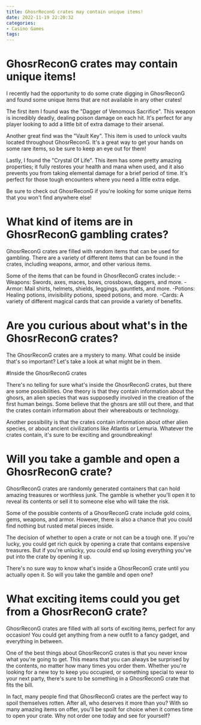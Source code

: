 ```yaml
---
title: GhosrReconG crates may contain unique items!
date: 2022-11-19 22:20:32
categories:
- Casino Games
tags:
---
```



#  GhosrReconG crates may contain unique items!

I recently had the opportunity to do some crate digging in GhosrReconG and found some unique items that are not available in any other crates!

The first item I found was the "Dagger of Venomous Sacrifice". This weapon is incredibly deadly, dealing poison damage on each hit. It's perfect for any player looking to add a little bit of extra damage to their arsenal.

Another great find was the "Vault Key". This item is used to unlock vaults located throughout GhosrReconG. It's a great way to get your hands on some rare items, so be sure to keep an eye out for them!

Lastly, I found the "Crystal Of Life". This item has some pretty amazing properties; it fully restores your health and mana when used, and it also prevents you from taking elemental damage for a brief period of time. It's perfect for those tough encounters where you need a little extra edge.

Be sure to check out GhosrReconG if you're looking for some unique items that you won't find anywhere else!

#  What kind of items are in GhosrReconG gambling crates?

GhosrReconG crates are filled with random items that can be used for gambling. There are a variety of different items that can be found in the crates, including weapons, armor, and other various items.

Some of the items that can be found in GhosrReconG crates include:
-Weapons: Swords, axes, maces, bows, crossbows, daggers, and more.
-Armor: Mail shirts, helmets, shields, leggings, gauntlets, and more.
-Potions: Healing potions, invisibility potions, speed potions, and more.
-Cards: A variety of different magical cards that can provide a variety of benefits.

#  Are you curious about what's in the GhosrReconG crates?

The GhosrReconG crates are a mystery to many. What could be inside that's so important? Let's take a look at what might be in them.

#Inside the GhosrReconG crates

There's no telling for sure what's inside the GhosrReconG crates, but there are some possibilities. One theory is that they contain information about the ghosrs, an alien species that was supposedly involved in the creation of the first human beings. Some believe that the ghosrs are still out there, and that the crates contain information about their whereabouts or technology.

Another possibility is that the crates contain information about other alien species, or about ancient civilizations like Atlantis or Lemuria. Whatever the crates contain, it's sure to be exciting and groundbreaking!

#  Will you take a gamble and open a GhosrReconG crate?

GhosrReconG crates are randomly generated containers that can hold amazing treasures or worthless junk. The gamble is whether you'll open it to reveal its contents or sell it to someone else who will take the risk.

Some of the possible contents of a GhosrReconG crate include gold coins, gems, weapons, and armor. However, there is also a chance that you could find nothing but rusted metal pieces inside.

The decision of whether to open a crate or not can be a tough one. If you're lucky, you could get rich quick by opening a crate that contains expensive treasures. But if you're unlucky, you could end up losing everything you've put into the crate by opening it up.

There's no sure way to know what's inside a GhosrReconG crate until you actually open it. So will you take the gamble and open one?

#  What exciting items could you get from a GhosrReconG crate?

GhosrReconG crates are filled with all sorts of exciting items, perfect for any occasion! You could get anything from a new outfit to a fancy gadget, and everything in between.

One of the best things about GhosrReconG crates is that you never know what you're going to get. This means that you can always be surprised by the contents, no matter how many times you order them. Whether you're looking for a new toy to keep you occupied, or something special to wear to your next party, there's sure to be something in a GhosrReconG crate that fits the bill.

In fact, many people find that GhosrReconG crates are the perfect way to spoil themselves rotten. After all, who deserves it more than you? With so many amazing items on offer, you'll be spoilt for choice when it comes time to open your crate. Why not order one today and see for yourself?